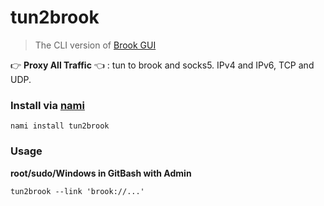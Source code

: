 # tun2brook

> The CLI version of [Brook GUI](https://brook.app)

👉 **Proxy All Traffic** 👈 : tun to brook and socks5. IPv4 and IPv6, TCP and UDP.

### Install via [nami](https://github.com/txthinking/nami)

```
nami install tun2brook
```

### Usage

**root/sudo/Windows in GitBash with Admin**

```
tun2brook --link 'brook://...'
```
